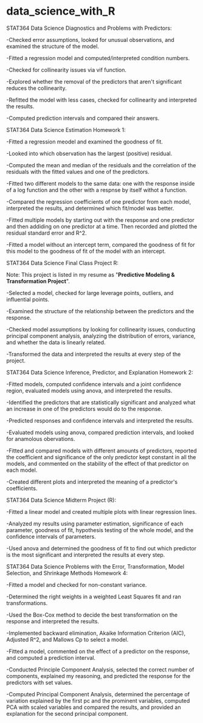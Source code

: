 # data_science_with_R

STAT364 Data Science Diagnostics and Problems with Predictors:

-Checked error assumptions, looked for unusual observations, and examined the structure of the model.

-Fitted a regression model and computed/interpreted condition numbers.

-Checked for collinearity issues via vif function.

-Explored whether the removal of the predictors that aren't significant reduces the collinearity.

-Refitted the model with less cases, checked for collinearity and interpreted the results.

-Computed prediction intervals and compared their answers.

STAT364 Data Science Estimation Homework 1:

-Fitted a regression meodel and examined the goodness of fit.

-Looked into which observation has the largest (positive) residual.

-Computed the mean and median of the residuals and the correlation of the residuals with the fitted values and one of the predictors.

-Fitted two different models to the same data: one with the response inside of a log function and the other with a respnse by itself withot a function.

-Compared the regression coefficients of one predictor from each model, interpreted the results, and determined which fit/model was better.

-Fitted multiple models by starting out with the response and one predictor and then addiding on one predictor at a time. Then recorded and plotted the residual standard error and R^2.

-Fitted a model without an intercept term, compared the goodness of fit for this model to the goodness of fit of the model with an intercept.

STAT364 Data Science Final Class Project R:

Note: This project is listed in my resume as "**Predictive Modeling & Transformation Project**".

-Selected a model, checked for large leverage points, outliers, and influential points.

-Examined the structure of the relationship between the predictors and the response.

-Checked model assumptions by looking for collinearity issues, conducting principal component analysis, analyzing the distribution of errors, variance, and whether the data is linearly related.

-Transformed the data and interpreted the results at every step of the project.

STAT364 Data Science Inference, Predictor, and Explanation Homework 2:

-Fitted models, computed confidence intervals and a joint confidence region, evaluated models using anova, and interpreted the results.

-Identified the predictors that are statistically significant and analyzed what an increase in one of the predictors would do to the response.

-Predicted responses and confidence intervals and interpreted the results.

-Evaluated models using anova, compared prediction intervals, and looked for anamolous obervations.

-Fitted and compared models with different amounts of predictors, reported the coefficient and significance of the only predictor kept constant in all the models, and commented on the stability of the effect of that predictor on each model.

-Created different plots and interpreted the meaning of a predictor's coefficients.

STAT364 Data Science Midterm Project (R):

-Fitted a linear model and created multiple plots with linear regression lines.

-Analyzed my results using parameter estimation, significance of each parameter, goodness of fit, hypothesis testing of the whole model, and the confidence intervals of parameters.

-Used anova and determined the goodness of fit to find out which predictor is the most significant and interpreted the results at every step.

STAT364 Data Science Problems with the Error, Transformation, Model Selection, and Shrinkage Methods Homework 4:

-Fitted a model and checked for non-constant variance.

-Determined the right weights in a weighted Least Squares fit and ran transformations.

-Used the Box-Cox method to decide the best transformation on the response and interpreted the results.

-Implemented backward elimination, Akaike Information Criterion (AIC), Adjusted R^2, and Mallows Cp to select a model.

-Fitted a model, commented on the effect of a predictor on the response, and computed a prediction interval.

-Conducted Principle Component Analysis, selected the correct number of components, explained my reasoning, and predicted the response for the predictors with set values.

-Computed Principal Component Analysis, determined the percentage of variation explained by the first pc and the prominent variables, computed PCA with scaled variables and compared the results, and provided an explanation for the second principal component.
